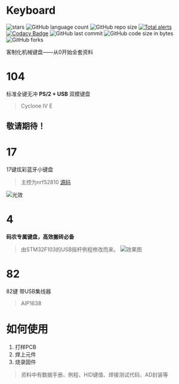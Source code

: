 # Keyboard
![stars](https://img.shields.io/github/stars/volatile-static/Keyboard)
![GitHub language count](https://img.shields.io/github/languages/count/volatile-static/Keyboard)
![GitHub repo size](https://img.shields.io/github/repo-size/volatile-static/Keyboard?style=plastic)
[![Total alerts](https://img.shields.io/lgtm/alerts/g/volatile-static/Keyboard.svg?logo=lgtm&logoWidth=18)](https://lgtm.com/projects/g/volatile-static/Keyboard/alerts/)
[![Codacy Badge](https://app.codacy.com/project/badge/Grade/6559d1bf440743719f5ea4676a774c0d)](https://www.codacy.com/manual/volatile-static/Keyboard?utm_source=github.com&amp;utm_medium=referral&amp;utm_content=volatile-static/Keyboard&amp;utm_campaign=Badge_Grade)
![GitHub last commit](https://img.shields.io/github/last-commit/volatile-static/Keyboard?style=flat-square)
![GitHub code size in bytes](https://img.shields.io/github/languages/code-size/volatile-static/Keyboard?color=lime)
![GitHub forks](https://img.shields.io/github/forks/volatile-static/Keyboard?color=red&style=social)

客制化机械键盘——从0开始全套资料

# 104
  标准全键无冲 **PS/2 + USB** 双模键盘
  > Cyclone IV E
  ## 敬请期待！
  
# 17
  17键炫彩蓝牙小键盘
> 主控为nrf52810
[源码](https://github.com/volatile-static/Keyboard/tree/master/17/v2/soft/code)


![光效](https://github.com/volatile-static/Keyboard/blob/master/17/光效.gif)
# 4
**码农专属键盘，高效搬砖必备**
> 由STM32F103的USB摇杆例程修改而来。
 ![效果图](https://github.com/volatile-static/Keyboard/blob/master/4/1579656034825.gif)
 # 82
  82键
    带USB集线器
 > AIP1638
# 如何使用
1. 打样PCB
2. 焊上元件
3. 烧录固件
> 资料中有数据手册、例程、HID键值、焊接测试代码、AD封装等
